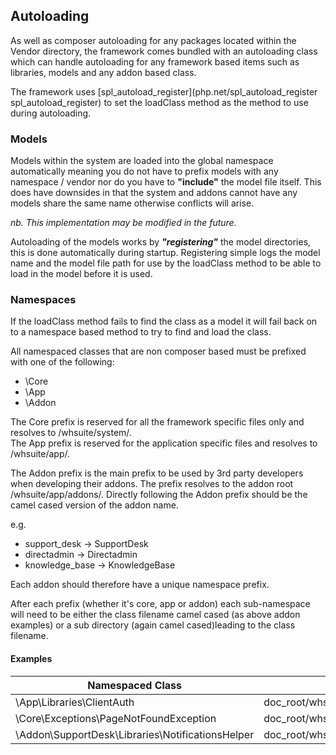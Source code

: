 ## Autoloading

As well as composer autoloading for any packages located within the Vendor directory, the framework comes bundled with an autoloading class which can handle autoloading for any framework based items such as libraries, models and any addon based class.  
  
The framework uses [spl_autoload_register](php.net/spl_autoload_register spl_autoload_register) to set the loadClass method as the method to use during autoloading.

### Models

Models within the system are loaded into the global namespace automatically meaning you do not have to prefix models with any namespace / vendor nor do you have to **"include"** the model file itself. This does have downsides in that the system and addons cannot have any models share the same name otherwise conflicts will arise. 

*nb. This implementation may be modified in the future.*

Autoloading of the models works by ***"registering"*** the model directories, this is done automatically during startup. Registering simple logs the model name and the model file path for use by the loadClass method to be able to load in the model before it is used.

### Namespaces

If the loadClass method fails to find the class as a model it will fail back on to a namespace based method to try to find and load the class.

All namespaced classes that are non composer based must be prefixed with one of the following:

* \Core 
* \App
* \Addon

The Core prefix is reserved for all the framework specific files only and resolves to /whsuite/system/.  
The App prefix is reserved for the application specific files and resolves to /whsuite/app/.

The Addon prefix is the main prefix to be used by 3rd party developers when developing their addons. The prefix resolves to the addon root /whsuite/app/addons/. Directly following the Addon prefix should be the camel cased version of the addon name.

e.g.

* support_desk -> SupportDesk
* directadmin -> Directadmin
* knowledge_base -> KnowledgeBase

Each addon should therefore have a unique namespace prefix.

After each prefix (whether it's core, app or addon) each sub-namespace will need to be either the class filename camel cased (as above addon examples) or a sub directory (again camel cased)leading to the class filename.

#### Examples

Namespaced Class | File Location
---------------- | -------------
\App\Libraries\ClientAuth | doc\_root/whsuite/app/libraries/client\_auth.php
\Core\Exceptions\PageNotFoundException | doc\_root/whsuite/system/exceptions/page_not_found_exception.php
\Addon\SupportDesk\Libraries\NotificationsHelper | doc\_root/whsuite/app/addons/support\_desk/libraries/notifications\_helper.php
